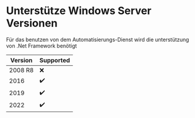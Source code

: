 # Unterstütze Windows Server Versionen

Für das benutzen von dem Automatisierungs-Dienst wird die unterstützung von .Net Framework benötigt


| Version | Supported            |
| ------- | ------------------   |
| 2008 R8 | :x:                  |
| 2016    | ✔️                  |
| 2019    | ✔️                  |
| 2022    | ✔️                  |

